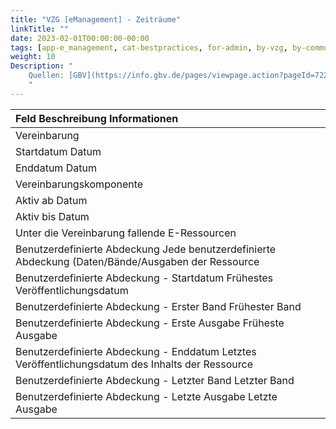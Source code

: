 ```yaml
---
title: "VZG [eManagement] - Zeiträume"
linkTitle: ""
date: 2023-02-01T00:00:00-00:00
tags: [app-e_management, cat-bestpractices, for-admin, by-vzg, by-community_einzelbeitrag]
weight: 10
Description: "
    Quellen: [GBV](https://info.gbv.de/pages/viewpage.action?pageId=722796582)
    "
---
```


|Feld	Beschreibung	Informationen|
|:----|
|Vereinbarung		|
|Startdatum	Datum| an dem die Vertragslaufzeit beginnt	beliebiges Datum|
|Enddatum	Datum| an dem die Vertragslaufzeit endet	beliebiges Datum nach dem Startdatum|
|Vereinbarungskomponente		|
|Aktiv ab	Datum| ab dem die Ressource in der Vereinbarung aktiv/gültig war (d. h. Datum| an dem die Ressource der Vereinbarung hinzugefügt wurde)	beliebiges Datum|
|Aktiv bis	Datum| bis zu dem die Ressource in der Vereinbarung aktiv/gültig war (d. h. Datum| an dem die Ressource aus der Vereinbarung entfernt wurde)	beliebiges Datum nach dem "Aktiv ab"-Datum|
|Unter die Vereinbarung fallende E-Ressourcen		|
|Benutzerdefinierte Abdeckung	Jede benutzerdefinierte Abdeckung (Daten/Bände/Ausgaben der Ressource| die unter der Vereinbarung zugänglich sind)| die für die Ressource gilt. 	Die Option "Benutzerdefinierte Abdeckung" ist nur dann relevant| wenn die Vereinbarung eine andere Abdeckung als die von einem Anbieter angebotene Standardabdeckung vorschreibt.  Die Option "Benutzerdefinierte Abdeckung" wird nicht bei Vertragskomponenten für eHoldings-Ressourcen angezeigt.|
|Benutzerdefinierte Abdeckung - Startdatum	Frühestes Veröffentlichungsdatum| an dem der Inhalt der Ressource online verfügbar ist. Äquivalent zu KBART Datum_Erste_Ausgabe_online	Beliebiges Datum|
|Benutzerdefinierte Abdeckung - Erster Band	Frühester Band| für den der Inhalt der Ressource online verfügbar ist. Äquivalent zu KBART num_first_vol_online	Beliebige Zeichenkette mit bis zu 255 Zeichen|
|Benutzerdefinierte Abdeckung - Erste Ausgabe	Früheste Ausgabe| für die der Inhalt der Ressource online verfügbar ist. Äquivalent zu KBART num_first_issue_online	Beliebige Zeichenkette mit bis zu 255 Zeichen|
|Benutzerdefinierte Abdeckung - Enddatum	Letztes Veröffentlichungsdatum des Inhalts der Ressource| der online verfügbar ist. Äquivalent zu KBART Datum_letzte_Ausgabe_online	Beliebiges Datum nach dem Startdatum|
|Benutzerdefinierte Abdeckung - Letzter Band	Letzter Band| für den der Inhalt der Ressource online verfügbar ist. Äquivalent zu KBART num_last_vol_online	Beliebige Zeichenkette mit bis zu 255 Zeichen|
|Benutzerdefinierte Abdeckung - Letzte Ausgabe	Letzte Ausgabe| für die der Inhalt der Ressource online verfügbar ist. Äquivalent zu KBART num_last_issue_online	Beliebige Zeichenkette mit bis zu 255 Zeichen|
